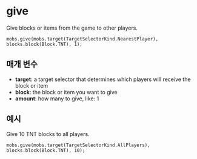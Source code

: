 # give

Give blocks or items from the game to other players.

```sig
mobs.give(mobs.target(TargetSelectorKind.NearestPlayer), blocks.block(Block.TNT), 1);
```

## 매개 변수

* **target**: a target selector that determines which players will receive the block or item
* **block**: the block or item you want to give
* **amount**: how many to give, like: 1

## 예시

Give 10 TNT blocks to all players.

```blocks
mobs.give(mobs.target(TargetSelectorKind.AllPlayers), blocks.block(Block.TNT), 10);
```